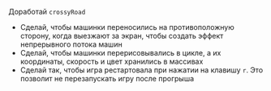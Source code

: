 Доработай `crossyRoad`
- Сделай, чтобы машинки переносились на противоположную сторону, когда выезжают за экран, чтобы создать эффект непрерывного потока машин
- Сделай, чтобы машинки перерисовывались в цикле, а их координаты, скорость и цвет хранились в массивах
- Сделай так, чтобы игра рестартовала при нажатии на клавишу `r`. Это позволит не перезапускать игру после прогрыша
